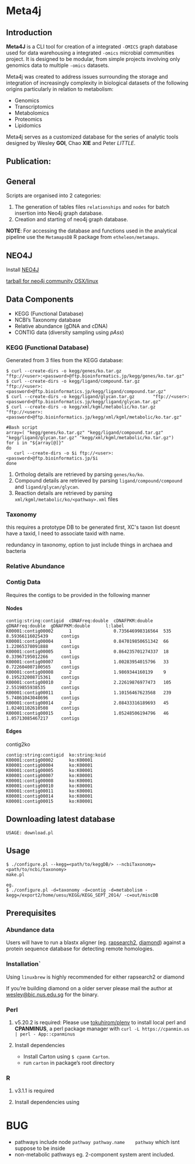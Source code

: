 Meta4j
====

## Introduction 

**Meta4J** is a CLI tool for creation of a integrated `-OMICS` graph database used for data warehousing a integrated `-omics` microbial communities project.
It is designed to be modular, from simple projects involving only genomics data to multiple `-omics` datasets.

Meta4j was created to address issues surrounding the storage and integration of increasingly complexity in biological datasets of the following origins particularly in 
relation to metabolism:

* Genomics
* Transcriptomics
* Metabolomics
* Proteomics
* Lipidomics

Meta4j serves as a customized database for the series of analytic tools designed by Wesley **GOI**, Chao **XIE** and Peter *LITTLE*. 

## Publication:


## General 

Scripts are organised into 2 categories:

1. The generation of tables files `relationships` and `nodes` for batch insertion into Neo4j graph database.
2. Creation and starting of neo4j graph database.

**NOTE**: For accessing the database and functions used in the analytical pipeline use the `MetamapsDB` R package from `etheleon/metamaps`.

## NEO4J

Install [NEO4J](http://neo4j.com/download/)

[tarball for neo4j community OSX/linux](http://info.neotechnology.com/download-thanks.html?edition=community&release=2.3.0-M01&flavour=unix&_ga=1.119121161.1401797244.1431421615)

## Data Components

- KEGG (Functional Database)
- NCBI’s Taxonomy database
- Relative abundance (gDNA and cDNA)
- CONTIG data (diversity sampling using *pAss*)


### KEGG (Functional Database)

Generated from 3 files from the KEGG database:

```
$ curl --create-dirs -o kegg/genes/ko.tar.gz              "ftp://<user>:<password>@ftp.bioinformatics.jp/kegg/genes/ko.tar.gz"
$ curl --create-dirs -o kegg/ligand/compound.tar.gz       "ftp://<user>:<password>@ftp.bioinformatics.jp/kegg/ligand/compound.tar.gz"
$ curl --create-dirs -o kegg/ligand/glycan.tar.gz       "ftp://<user>:<password>@ftp.bioinformatics.jp/kegg/ligand/glycan.tar.gz"
$ curl --create-dirs -o kegg/xml/kgml/metabolic/ko.tar.gz "ftp://<user>:<password>@ftp.bioinformatics.jp/kegg/xml/kgml/metabolic/ko.tar.gz"

#Bash script
array=( "kegg/genes/ko.tar.gz" "kegg/ligand/compound.tar.gz" "kegg/ligand/glycan.tar.gz" "kegg/xml/kgml/metabolic/ko.tar.gz")
for i in "${array[@]}"
do
   curl --create-dirs -o $i ftp://<user>:<password>@ftp.bioinformatics.jp/$i
done
```

1. Ortholog details are retrieved by parsing `genes/ko/ko`.
2. Compound details are retrieved by parsing `ligand/compound/compound` and `ligand/glycan/glycan`.
3. Reaction details are retrieved by parsing `xml/kgml/metabolic/ko/<pathway>.xml` files

### Taxonomy

this requires a prototype DB to be generated first, XC's taxon list doesnt have a taxid, I need to associate taxid with name.

redundancy in taxonomy, 
option to just include things in archaea and bacteria


### Relative Abundance


### Contig Data

Requires the contigs to be provided in the following manner

#### Nodes

```
contig:string:contigid  cDNAFreq:double  cDNAFPKM:double    gDNAFreq:double  gDNAFPKM:double      l:label
K00001:contig00002      1                0.735646998316564  535              8.59366116025439     contigs
K00001:contig00004      1                0.847019850651342  66               1.22065378091888     contigs
K00001:contig00005      1                0.864235701274337  18               0.33967195012266     contigs
K00001:contig00007      1                1.00283954015796   33               0.722604007100565    contigs
K00001:contig00008      2                1.9869344160139    9                0.195232008715361    contigs
K00001:contig00010      2                2.22619876977473   105              2.5519855938535      contigs
K00001:contig00011      1                1.10156467623568   239              5.74861043048696     contigs
K00001:contig00014      2                2.08433316189693   45               1.02401102610508     contigs
K00001:contig00015      1                1.05248506194796   46               1.05713085467217     contigs
```

#### Edges

contig2ko
```
contig:string:contigid  ko:string:koid
K00001:contig00002      ko:K00001
K00001:contig00004      ko:K00001
K00001:contig00005      ko:K00001
K00001:contig00007      ko:K00001
K00001:contig00008      ko:K00001
K00001:contig00010      ko:K00001
K00001:contig00011      ko:K00001
K00001:contig00014      ko:K00001
K00001:contig00015      ko:K00001
```


## Downloading latest database

`USAGE: download.pl`

## Usage

```
$ ./configure.pl --kegg=<path/to/keggDB/> --ncbiTaxonomy=<path/to/ncbi/taxonomy>
make.pl

eg. 
$ ./configure.pl -d=taxonomy -d=contig -d=metabolism -kegg=/export2/home/uesu/KEGG/KEGG_SEPT_2014/ -c=out/miscDB
```

## Prerequisites

### Abundance data
Users will have to run a blastx aligner (eg. [rapsearch2](http://omics.informatics.indiana.edu/mg/RAPSearch2/), [diamond](https://github.com/bbuchfink/diamond/)) 
against a protein sequence database for detecting remote homologies.

### Installation`
Using `linuxbrew` is highly recommended for either rapsearch2 or diamond

If you’re building diamond on a older server please mail the author at wesley@bic.nus.edu.sg for the binary.

### Perl

1. v5.20.2 is required: 
   Please use [tokuhirom/plenv](https://github.com/tokuhirom/plenv) to install local perl 
   and **CPANMINUS**, a perl package manager with `curl -L https://cpanmin.us | perl - App::cpanminus` 

2. Install dependencies
    * Install Carton using `$ cpanm Carton`.
    * run `carton` in package’s root directory

### R

1. v3.1.1 is required

2. Install dependencies using 

# BUG
* pathways include node `pathway pathway.name    pathway` which isnt suppose to be inside
* non-metabolic pathways eg. 2-component system arent included. 
